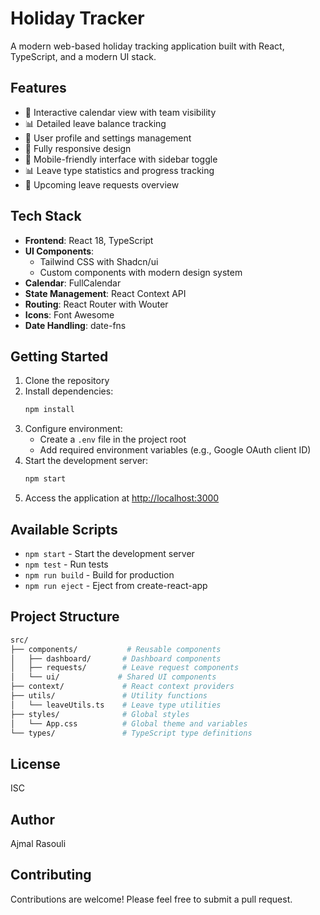 # Holiday Tracker

A modern web-based holiday tracking application built with React, TypeScript, and a modern UI stack.

## Features

- 📅 Interactive calendar view with team visibility
- 📊 Detailed leave balance tracking
- 👤 User profile and settings management
- 📱 Fully responsive design
- 📱 Mobile-friendly interface with sidebar toggle
- 📊 Leave type statistics and progress tracking
- 📅 Upcoming leave requests overview

## Tech Stack

- **Frontend**: React 18, TypeScript
- **UI Components**: 
  - Tailwind CSS with Shadcn/ui
  - Custom components with modern design system
- **Calendar**: FullCalendar
- **State Management**: React Context API
- **Routing**: React Router with Wouter
- **Icons**: Font Awesome
- **Date Handling**: date-fns

## Getting Started

1. Clone the repository
2. Install dependencies:
   ```bash
   npm install
   ```
3. Configure environment:
   - Create a `.env` file in the project root
   - Add required environment variables (e.g., Google OAuth client ID)
4. Start the development server:
   ```bash
   npm start
   ```
4. Access the application at [http://localhost:3000](http://localhost:3000)

## Available Scripts

- `npm start` - Start the development server
- `npm test` - Run tests
- `npm run build` - Build for production
- `npm run eject` - Eject from create-react-app

## Project Structure

```bash
src/
├── components/           # Reusable components
│   ├── dashboard/       # Dashboard components
│   ├── requests/        # Leave request components
│   └── ui/             # Shared UI components
├── context/             # React context providers
├── utils/               # Utility functions
│   └── leaveUtils.ts    # Leave type utilities
├── styles/              # Global styles
│   └── App.css          # Global theme and variables
└── types/               # TypeScript type definitions
```

## License

ISC

## Author

Ajmal Rasouli

## Contributing

Contributions are welcome! Please feel free to submit a pull request.
